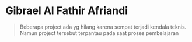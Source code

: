 # Gibrael Al Fathir Afriandi 

 >Beberapa project ada yg hilang karena sempat terjadi kendala teknis. Namun project tersebut terpantau pada saat proses pembelajaran


